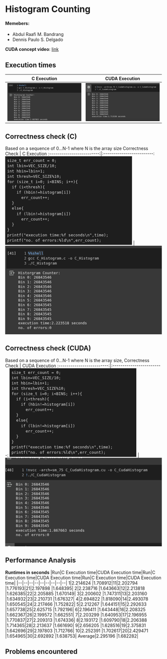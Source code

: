 # Histogram Counting
#### Memebers:
- Abdul Raafi M. Bandrang
- Dennis Paulo S. Delgado

**CUDA concept video**: [link](https://www.youtube.com/)
## Execution times 
C Execution             |  CUDA Execution
:-------------------------:|:-------------------------:
![](images/c_execution_time.png)  |  ![](images/cuda_execution_time.png)
## Correctness check (C)
Based on a sequence of 0...N-1 where N is the array size
Correctness Check             |  C Execution
:-------------------------:|:-------------------------:
![](images/correctness_check.png)  |  ![](images/c_coc.png)
## Correctness check (CUDA)
Based on a sequence of 0...N-1 where N is the array size,
Correctness Check             |  CUDA Execution
:-------------------------:|:-------------------------:
![](images/correctness_check.png)  |  ![](images/cuda_coc.png)
## Performance  Analysis
**Runtimes in seconds**
|Run|C Execution time|CUDA Execution time|Run|C Execution time|CUDA Execution time|Run|C Execution time|CUDA Execution time|
|--|--|--|--|--|--|--|--|--|
1|2.214624 |1.708912|11|2.202794 |1.776193|21|2.197898 |1.648395|
2|2.238716 |1.643663|12|2.213818 |1.626385|22|2.205885 |1.670149|
3|2.200602 |1.747311|13|2.203160 |1.634932|23|2.210731 |1.676327|
4|2.694822 |1.818090|14|2.493078 |1.650545|24|2.217466 |1.752822|
5|2.212267 |1.644151|15|2.292633 |1.657738|25|2.625715 |1.792196|
6|2.196411 |1.643448|16|2.208325 |1.662367|26|2.199572 |1.662551|
7|2.203299 |1.640953|17|2.196955 |1.770837|27|2.209313 |1.674336|
8|2.193172 |1.609790|18|2.206388 |1.714365|28|2.213637 |1.661690|
9|2.656205 |1.628516|19|2.375831 |1.642696|29|2.197803 |1.712766|
10|2.252391 |1.702617|20|2.429471 |1.654965|30|2.692892 |1.638753|
Average|2.295196 |1.682282|
## Problems encountered
